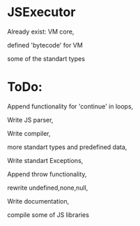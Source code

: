 # JSExecutor
Already exist:
  VM core,
  
  defined 'bytecode' for VM
  
  some of the standart types
 
# ToDo:
Append functionality for 'continue' in loops,

Write JS parser,

Write compiler,

more standart types and predefined data,

Write standart Exceptions,

Append throw functionality,

rewrite undefined,none,null,

Write documentation,

compile some of JS libraries
